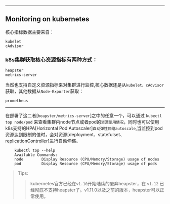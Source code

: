 ***
## Monitoring on kubernetes

核心指标数据主要来自：
  
    kubelet
    cAdvisor

### k8s集群获取核心资源指标有两种方式：

    heapster
    metrics-server

当然也支持自定义资源指标来对集群进行监控,核心数据还是从`kubelet、cAdvisor`获取，其他数据从`Node-Exporter`获取：

    prometheus
---
    
    
在部署了这二者[`heapster/metrics-server`]之中的任意一个，可以通过 `kubectl top node/pod` 来查看集群内node节点或者pod的`资源使用情况`，同时也可以使用k8s支持的HPA[Horizontal Pod Autoscaler]`自动弹性伸缩autoscale`,当监控到pod资源达到限制的值时，会对资源[deployment、statefulset、replicationController]进行自动伸缩。  
```
    kubectl top --help
    Available Commands:
    node        Display Resource (CPU/Memory/Storage) usage of nodes
    pod         Display Resource (CPU/Memory/Storage) usage of pods
```


>Tips:
>>kubernetes官方已经在`v1.10`开始陆续的废弃heapster，在 `v1.12` 已经彻底不支持heapster了。v1.11.0以及之前的版本，heapster可以正常使用。

